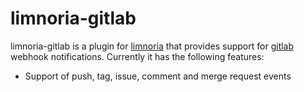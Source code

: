 # limnoria-gitlab

limnoria-gitlab is a plugin for [limnoria](https://github.com/ProgVal/Limnoria)
that provides support for [gitlab](https://gitlab.com) webhook notifications.
Currently it has the following features:

  - Support of push, tag, issue, comment and merge request events
